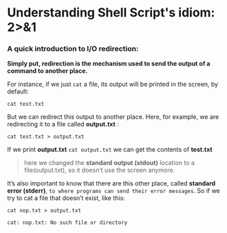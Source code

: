 # **Understanding Shell Script's idiom: 2>&1**

### A quick introduction to I/O redirection:

**Simply put, redirection is the mechanism used to send the output of a command to another place.**

 For instance, if we just `cat` a file, its output will be printed in the screen, by default:

`cat test.txt`

But we can redirect this output to another place. Here, for example, we are redirecting it to a file called **output.txt** :

`cat test.txt > output.txt`

If we print **output.txt** `cat output.txt` we can get the contents of **test.txt**

> here we changed the **standard output (stdout)** location to a file(output.txt), so it doesn’t use the screen anymore.

It’s also important to know that there are this other place, called **standard error (stderr)**, `to where programs can send their error messages`. So if we try to cat a file that doesn’t exist, like this:


`cat nop.txt > output.txt`

`cat: nop.txt: No such file or directory`
